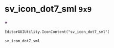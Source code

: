 # sv_icon_dot7_sml `9x9`
<img src="/img/sv_icon_dot7_sml.png" width=9 height=9>

``` CSharp
EditorGUIUtility.IconContent("sv_icon_dot7_sml")
```
```
sv_icon_dot7_sml
```
